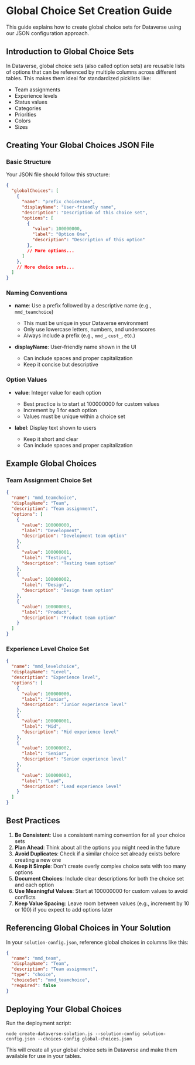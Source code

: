 # Global Choice Set Creation Guide

This guide explains how to create global choice sets for Dataverse using our JSON configuration approach.

## Introduction to Global Choice Sets

In Dataverse, global choice sets (also called option sets) are reusable lists of options that can be referenced by multiple columns across different tables. This makes them ideal for standardized picklists like:

- Team assignments
- Experience levels
- Status values
- Categories
- Priorities
- Colors
- Sizes

## Creating Your Global Choices JSON File

### Basic Structure

Your JSON file should follow this structure:

```json
{
  "globalChoices": [
    {
      "name": "prefix_choicename",
      "displayName": "User-friendly name",
      "description": "Description of this choice set",
      "options": [
        {
          "value": 100000000,
          "label": "Option One",
          "description": "Description of this option"
        },
        // More options...
      ]
    },
    // More choice sets...
  ]
}
```

### Naming Conventions

- **name**: Use a prefix followed by a descriptive name (e.g., `mmd_teamchoice`)
  - This must be unique in your Dataverse environment
  - Only use lowercase letters, numbers, and underscores
  - Always include a prefix (e.g., `mmd_`, `cust_`, etc.)

- **displayName**: User-friendly name shown in the UI
  - Can include spaces and proper capitalization
  - Keep it concise but descriptive

### Option Values

- **value**: Integer value for each option
  - Best practice is to start at 100000000 for custom values
  - Increment by 1 for each option
  - Values must be unique within a choice set

- **label**: Display text shown to users
  - Keep it short and clear
  - Can include spaces and proper capitalization

## Example Global Choices

### Team Assignment Choice Set

```json
{
  "name": "mmd_teamchoice",
  "displayName": "Team",
  "description": "Team assignment",
  "options": [
    {
      "value": 100000000,
      "label": "Development",
      "description": "Development team option"
    },
    {
      "value": 100000001,
      "label": "Testing",
      "description": "Testing team option"
    },
    {
      "value": 100000002,
      "label": "Design",
      "description": "Design team option"
    },
    {
      "value": 100000003,
      "label": "Product",
      "description": "Product team option"
    }
  ]
}
```

### Experience Level Choice Set

```json
{
  "name": "mmd_levelchoice",
  "displayName": "Level",
  "description": "Experience level",
  "options": [
    {
      "value": 100000000,
      "label": "Junior",
      "description": "Junior experience level"
    },
    {
      "value": 100000001,
      "label": "Mid",
      "description": "Mid experience level"
    },
    {
      "value": 100000002,
      "label": "Senior",
      "description": "Senior experience level"
    },
    {
      "value": 100000003,
      "label": "Lead",
      "description": "Lead experience level"
    }
  ]
}
```

## Best Practices

1. **Be Consistent**: Use a consistent naming convention for all your choice sets
2. **Plan Ahead**: Think about all the options you might need in the future
3. **Avoid Duplicates**: Check if a similar choice set already exists before creating a new one
4. **Keep it Simple**: Don't create overly complex choice sets with too many options
5. **Document Choices**: Include clear descriptions for both the choice set and each option
6. **Use Meaningful Values**: Start at 100000000 for custom values to avoid conflicts
7. **Keep Value Spacing**: Leave room between values (e.g., increment by 10 or 100) if you expect to add options later

## Referencing Global Choices in Your Solution

In your `solution-config.json`, reference global choices in columns like this:

```json
{
  "name": "mmd_team",
  "displayName": "Team",
  "description": "Team assignment",
  "type": "choice",
  "choiceSet": "mmd_teamchoice",
  "required": false
}
```

## Deploying Your Global Choices

Run the deployment script:

```
node create-dataverse-solution.js --solution-config solution-config.json --choices-config global-choices.json
```

This will create all your global choice sets in Dataverse and make them available for use in your tables.
